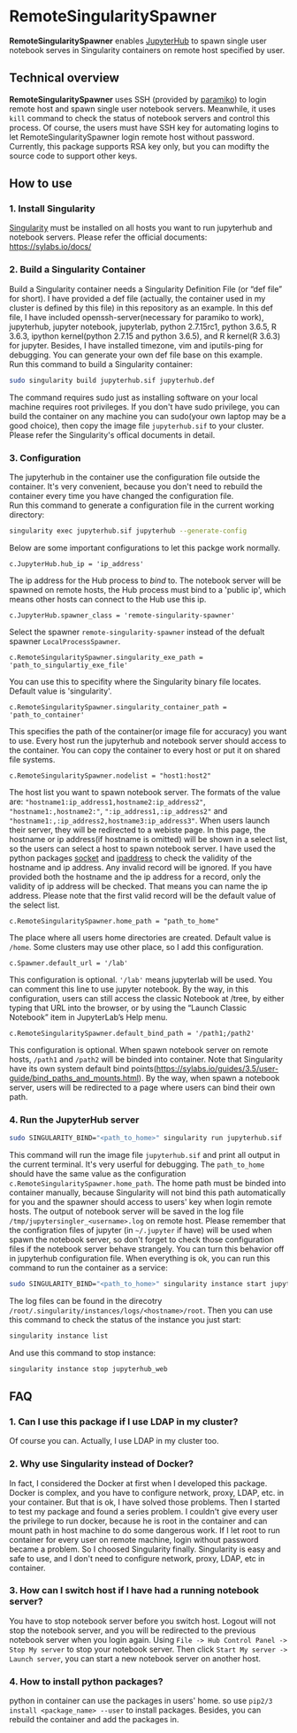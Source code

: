 # RemoteSingularitySpawner
**RemoteSingularitySpawner** enables [JupyterHub](https://github.com/jupyterhub/jupyterhub) to spawn single user notebook serves in Singularity containers on remote host specified by user.
## Technical overview
**RemoteSingularitySpawner** uses SSH (provided by [paramiko](http://www.paramiko.org/)) to login remote host and spawn single user notebook servers. Meanwhile, it uses `kill` command to check the status of notebook servers and control this process. Of course, the users must have SSH key for automating logins to let RemoteSingularitySpawner login remote host without password. Currently, this package supports RSA key only, but you can modifty the source code to support other keys.
## How to use
### 1. Install Singularity
[Singularity](https://sylabs.io/docs/) must be installed on all hosts you want to run jupyterhub and notebook servers. Please refer the official documents: https://sylabs.io/docs/
### 2. Build a Singularity Container
Build a Singularity container needs a Singularity Definition File (or “def file” for short). I have provided a def file (actually, the container used in my cluster is defined by this file) in this repository as an example. In this def file, I have included openssh-server(necessary for paramiko to work), jupyterhub, jupyter notebook, jupyterlab, python 2.7.15rc1, python 3.6.5, R 3.6.3, ipython kernel(python 2.7.15 and python 3.6.5), and R kernel(R 3.6.3) for jupyter. Besides, I have installed timezone, vim and iputils-ping for debugging. You can generate your own def file base on this example.  
Run this command to build a Singularity container:
```bash
sudo singularity build jupyterhub.sif jupyterhub.def
```
The command requires sudo just as installing software on your local machine requires root privileges. If you don't have sudo privilege, you can build the container on any machine you can sudo(your own laptop may be a good choice), then copy the image file `jupyterhub.sif` to your cluster. Please refer the Singularity's offical documents in detail.
### 3. Configuration
The jupyterhub in the container use the configuration file outside the container. It's very convenient, because you don't need to rebuild the container every time you have changed the configuration file.  
Run this command to generate a configuration file in the current working directory:
```bash
singularity exec jupyterhub.sif jupyterhub --generate-config
```
Below are some important configurations to let this packge work normally.
```
c.JupyterHub.hub_ip = 'ip_address'
```
The ip address for the Hub process to *bind* to. The notebook server will be spawned on remote hosts, the Hub process must bind to a 'public ip', which means other hosts can connect to the Hub use this ip.
```
c.JupyterHub.spawner_class = 'remote-singularity-spawner'
```
Select the spawner `remote-singularity-spawner` instead of the defualt spawner `LocalProcessSpawner`.
```
c.RemoteSingularitySpawner.singularity_exe_path = 'path_to_singulartiy_exe_file'
```
You can use this to specifity where the Singularity binary file locates. Default value is 'singularity'.
```
c.RemoteSingularitySpawner.singularity_container_path = 'path_to_container'
```
This specifies the path of the container(or image file for accuracy) you want to use. Every host run the jupyterhub and notebook server should access to the container. You can copy the container to every host or put it on shared file systems.
```
c.RemoteSingularitySpawner.nodelist = "host1:host2"
```
The host list you want to spawn notebook server. The formats of the value are: `"hostname1:ip_address1,hostname2:ip_address2"`, `"hostname1:,hostname2:"`, `":ip_address1,:ip_address2"` and `"hostname1:,:ip_address2,hostname3:ip_address3"`. When users launch their server, they will be redirected to a webiste page. In this page, the hostname or ip address(if hostname is omitted) will be shown in a select list, so the users can select a host to spawn notebook server. I have used the python packages [socket](https://docs.python.org/3/library/socket.html) and [ipaddress](https://docs.python.org/3/library/ipaddress.html) to check the validity of the hostname and ip address. Any invalid record will be ignored. If you have provided both the hostname and the ip address for a record, only the validity of ip address will be checked. That means you can name the ip address. Please note that the first valid record will be the default value of the select list.
```
c.RemoteSingularitySpawner.home_path = "path_to_home"
```
The place where all users home directories are created. Default value is `/home`. Some clusters may use other place, so I add this configuration.
```
c.Spawner.default_url = '/lab'
```
This configuration is optional. `'/lab'` means jupyterlab will be used. You can comment this line to use jupyter notebook. By the way, in this configuration, users can still access the classic Notebook at /tree, by either typing that URL into the browser, or by using the “Launch Classic Notebook” item in JupyterLab’s Help menu.
```
c.RemoteSingularitySpawner.default_bind_path = '/path1;/path2'
```
This configuration is optional. When spawn notebook server on remote hosts, `/path1` and `/path2` will be binded into container. Note that Singularity have its own system default bind points(https://sylabs.io/guides/3.5/user-guide/bind_paths_and_mounts.html). By the way, when spawn a notebook server, users will be redirected to a page where users can bind their own path.
### 4. Run the JupyterHub server
```bash
sudo SINGULARITY_BIND="<path_to_home>" singularity run jupyterhub.sif
```
This command will run the image file `jupyterhub.sif` and print all output in the current terminal. It's very userful for debugging. The `path_to_home` should have the same value as the configuration `c.RemoteSingularitySpawner.home_path`. The home path must be binded into container manually, because Singularity will not bind this path automatically for you and the spawner should access to users' key when login remote hosts. The output of notebook server will be saved in the log file `/tmp/jupytersingler_<username>.log` on remote host. Please remember that the configration files of jupyter (in `~/.jupyter` if have) will be used when spawn the notebook server, so don't forget to check those configuration files if the notebook server behave strangely. You can turn this behavior off in jupyterhub configuration file.
When everything is ok, you can run this command to run the container as a service:
```bash
sudo SINGULARITY_BIND="<path_to_home>" singularity instance start jupyterhub.sif jupyterhub_web
```
The log files can be found in the direcotry `/root/.singularity/instances/logs/<hostname>/root`. Then you can use this command to check the status of the instance you just start:
```bash
singularity instance list
```
And use this command to stop instance:
```bash
singularity instance stop jupyterhub_web
```
## FAQ
### 1. Can I use this package if I use LDAP in my cluster?
Of course you can. Actually, I use LDAP in my cluster too.
### 2. Why use Singularity instead of Docker?
In fact, I considered the Docker at first when I developed this package. Docker is complex, and you have to configure network, proxy, LDAP, etc. in your container. But that is ok, I have solved those problems. Then I started to test my package and found a series problem. I couldn't give every user the privilege to run docker, because he is root in the container and can mount path in host machine to do some dangerous work. If I let root to run container for every user on remote machine, login without password became a problem. So I choosed Singularity finally. Singularity is easy and safe to use, and I don't need to configure network, proxy, LDAP, etc in container.
### 3. How can I switch host if I have had a running notebook server?
You have to stop notebook server before you switch host. Logout will not stop the notebook server, and you will be redirected to the previous notebook server when you login again. Using `File -> Hub Control Panel -> Stop My server` to stop your notebook server. Then click `Start My server -> Launch server`, you can start a new notebook server on another host.
### 4. How to install python packages?
python in container can use the packages in users' home. so use `pip2/3 install <package_name> --user` to install packages. Besides, you can rebuild the container and add the packages in.